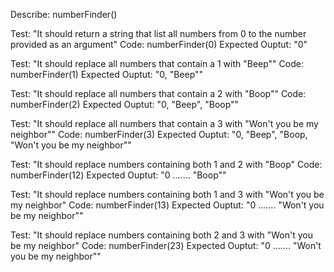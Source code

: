 Describe: numberFinder()

Test: "It should return a string that list all numbers from 0 to the number provided as an argument"
Code: numberFinder(0)
Expected Ouptut: "0"

Test: "It should replace all numbers that contain a 1 with "Beep""
Code: numberFinder(1)
Expected Ouptut: "0, "Beep""

Test: "It should replace all numbers that contain a 2 with "Boop""
Code: numberFinder(2)
Expected Ouptut: "0, "Beep", "Boop""

Test: "It should replace all numbers that contain a 3 with "Won't you be my neighbor""
Code: numberFinder(3)
Expected Ouptut: "0, "Beep", "Boop, "Won't you be my neighbor""

Test: "It should replace numbers containing both 1 and 2 with "Boop"
Code: numberFinder(12)
Expected Ouptut: "0 ....... "Boop""

Test: "It should replace numbers containing both 1 and 3 with "Won't you be my neighbor"
Code: numberFinder(13)
Expected Ouptut: "0 ....... "Won't you be my neighbor""

Test: "It should replace numbers containing both 2 and 3 with "Won't you be my neighbor"
Code: numberFinder(23)
Expected Ouptut: "0 ....... "Won't you be my neighbor""